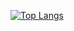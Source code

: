 [![Top Langs](https://github-readme-stats.vercel.app/api/top-langs/?username=acceptTheVoid&langs_count=4)](https://github.com/anuraghazra/github-readme-stats)
